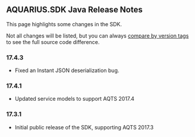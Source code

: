 ## AQUARIUS.SDK Java Release Notes

This page highlights some changes in the SDK.

Not all changes will be listed, but you can always [compare by version tags](https://github.com/AquaticInformatics/aquarius-sdk-java/compare/v17.2.26...v17.2.28) to see the full source code difference.

### 17.4.3

- Fixed an Instant JSON deserialization bug.

### 17.4.1

- Updated service models to support AQTS 2017.4

### 17.3.1

- Initial public release of the SDK, supporting AQTS 2017.3
